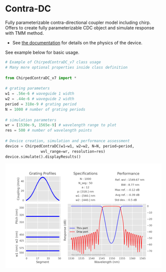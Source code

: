 # Contra-DC

Fully parameterizable contra-directional coupler model including chirp.
Offers to create fully parameterizable CDC object and simulate response with TMM method. 

- See [the documentation](https://github.com/JonathanCauchon/Contra-DC/tree/master/Documentation) for details on the physics of the device.


See example below for basic usage.

```python
# Example of ChirpedContraDC_v7 class usage
# Many more optional properties inside class definition

from ChirpedContraDC_v7 import *

# grating parameters
w1 = .56e-6 # waveguide 1 width
w2 = .44e-6 # waveguide 2 width
period = 318e-9 # grating period
N = 1000 # number of grating periods

# simulation parameters
wr = [1530e-9, 1565e-9] # wavelength range to plot
res = 500 # number of wavelength points

# Device creation, simulation and performance assessment
device = ChirpedContraDC(w1=w1, w2=w2, N=N, period=period,
				wvl_range=wr, resolution=res)
device.simulate().displayResults()
```
![alt text](https://github.com/JonathanCauchon/Contra-DC/blob/master/Example_spectrum.png "Result of simulation")


